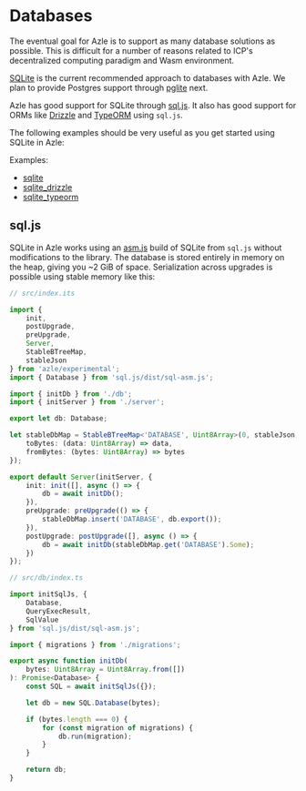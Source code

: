 # Databases

The eventual goal for Azle is to support as many database solutions as possible. This is difficult for a number of reasons related to ICP's decentralized computing paradigm and Wasm environment.

<a href="https://sqlite.org/" target="_blank">SQLite</a> is the current recommended approach to databases with Azle. We plan to provide Postgres support through <a href="https://github.com/electric-sql/pglite" target="_blank">pglite</a> next.

Azle has good support for SQLite through <a href="https://www.npmjs.com/package/sql.js" target="_blank">sql.js</a>. It also has good support for ORMs like <a href="https://orm.drizzle.team/" target="_blank">Drizzle</a> and <a href="https://typeorm.io/" target="_blank">TypeORM</a> using `sql.js`.

The following examples should be very useful as you get started using SQLite in Azle:

Examples:

- <a href="https://github.com/demergent-labs/azle/tree/main/examples/experimental/test/end_to_end/http_server/sqlite" target="_blank">sqlite</a>
- <a href="https://github.com/demergent-labs/azle/tree/main/examples/experimental/test/end_to_end/http_server/sqlite_drizzle" target="_blank">sqlite_drizzle</a>
- <a href="https://github.com/demergent-labs/azle/tree/main/examples/experimental/test/end_to_end/http_server/sqlite_typeorm" target="_blank">sqlite_typeorm</a>

## sql.js

SQLite in Azle works using an <a href="https://en.wikipedia.org/wiki/Asm.js" target="_blank">asm.js</a> build of SQLite from `sql.js` without modifications to the library. The database is stored entirely in memory on the heap, giving you ~2 GiB of space. Serialization across upgrades is possible using stable memory like this:

```typescript
// src/index.its

import {
    init,
    postUpgrade,
    preUpgrade,
    Server,
    StableBTreeMap,
    stableJson
} from 'azle/experimental';
import { Database } from 'sql.js/dist/sql-asm.js';

import { initDb } from './db';
import { initServer } from './server';

export let db: Database;

let stableDbMap = StableBTreeMap<'DATABASE', Uint8Array>(0, stableJson, {
    toBytes: (data: Uint8Array) => data,
    fromBytes: (bytes: Uint8Array) => bytes
});

export default Server(initServer, {
    init: init([], async () => {
        db = await initDb();
    }),
    preUpgrade: preUpgrade(() => {
        stableDbMap.insert('DATABASE', db.export());
    }),
    postUpgrade: postUpgrade([], async () => {
        db = await initDb(stableDbMap.get('DATABASE').Some);
    })
});
```

```typescript
// src/db/index.ts

import initSqlJs, {
    Database,
    QueryExecResult,
    SqlValue
} from 'sql.js/dist/sql-asm.js';

import { migrations } from './migrations';

export async function initDb(
    bytes: Uint8Array = Uint8Array.from([])
): Promise<Database> {
    const SQL = await initSqlJs({});

    let db = new SQL.Database(bytes);

    if (bytes.length === 0) {
        for (const migration of migrations) {
            db.run(migration);
        }
    }

    return db;
}
```
